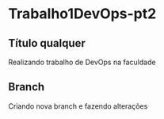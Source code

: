 # Trabalho1DevOps-pt2

## Título qualquer
Realizando trabalho de DevOps na faculdade

## Branch
Criando nova branch e fazendo alterações